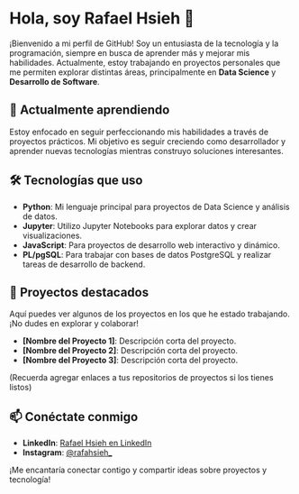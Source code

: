 # Hola, soy Rafael Hsieh 👋

¡Bienvenido a mi perfil de GitHub! Soy un entusiasta de la tecnología y la programación, siempre en busca de aprender más y mejorar mis habilidades. Actualmente, estoy trabajando en proyectos personales que me permiten explorar distintas áreas, principalmente en **Data Science** y **Desarrollo de Software**.

## 🌱 Actualmente aprendiendo

Estoy enfocado en seguir perfeccionando mis habilidades a través de proyectos prácticos. Mi objetivo es seguir creciendo como desarrollador y aprender nuevas tecnologías mientras construyo soluciones interesantes.

## 🛠️ Tecnologías que uso

- **Python**: Mi lenguaje principal para proyectos de Data Science y análisis de datos.
- **Jupyter**: Utilizo Jupyter Notebooks para explorar datos y crear visualizaciones.
- **JavaScript**: Para proyectos de desarrollo web interactivo y dinámico.
- **PL/pgSQL**: Para trabajar con bases de datos PostgreSQL y realizar tareas de desarrollo de backend.

## 🚀 Proyectos destacados

Aquí puedes ver algunos de los proyectos en los que he estado trabajando. ¡No dudes en explorar y colaborar!

- **[Nombre del Proyecto 1]**: Descripción corta del proyecto.
- **[Nombre del Proyecto 2]**: Descripción corta del proyecto.
- **[Nombre del Proyecto 3]**: Descripción corta del proyecto.

(Recuerda agregar enlaces a tus repositorios de proyectos si los tienes listos)

## 📫 Conéctate conmigo

- **LinkedIn**: [Rafael Hsieh en LinkedIn](https://www.linkedin.com/in/rafael-hsieh-b3376a334)
- **Instagram**: [@rafahsieh_](https://www.instagram.com/rafahsieh_?igsh=MWRmeW5oaWc5ZGFhZQ%3D%3D&utm_source=qr)

¡Me encantaría conectar contigo y compartir ideas sobre proyectos y tecnología!
